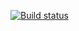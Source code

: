 [![Build status](https://ci.appveyor.com/api/projects/status/yhlv82c1jd4elhee?svg=true)](https://ci.appveyor.com/project/andrewturchak78/page-object-homework)
